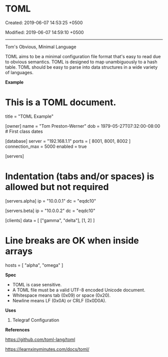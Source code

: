# TOML

Created: 2019-06-07 14:53:25 +0500

Modified: 2019-06-07 14:59:10 +0500

---

Tom's Obvious, Minimal Language



TOML aims to be a minimal configuration file format that's easy to read due to obvious semantics. TOML is designed to map unambiguously to a hash table. TOML should be easy to parse into data structures in a wide variety of languages.



**Example**

# This is a TOML document.

title = "TOML Example"

[owner]
name = "Tom Preston-Werner"
dob = 1979-05-27T07:32:00-08:00 # First class dates

[database]
server = "192.168.1.1"
ports = [ 8001, 8001, 8002 ]
connection_max = 5000
enabled = true

[servers]

# Indentation (tabs and/or spaces) is allowed but not required
[servers.alpha]
ip = "10.0.0.1"
dc = "eqdc10"

[servers.beta]
ip = "10.0.0.2"
dc = "eqdc10"

[clients]
data = [ ["gamma", "delta"], [1, 2] ]

# Line breaks are OK when inside arrays
hosts = [
"alpha",
"omega"
]



**Spec**
-   TOML is case sensitive.
-   A TOML file must be a valid UTF-8 encoded Unicode document.
-   Whitespace means tab (0x09) or space (0x20).
-   Newline means LF (0x0A) or CRLF (0x0D0A).



**Uses**

1.  Telegraf Configuration



**References**

<https://github.com/toml-lang/toml>

<https://learnxinyminutes.com/docs/toml/>
